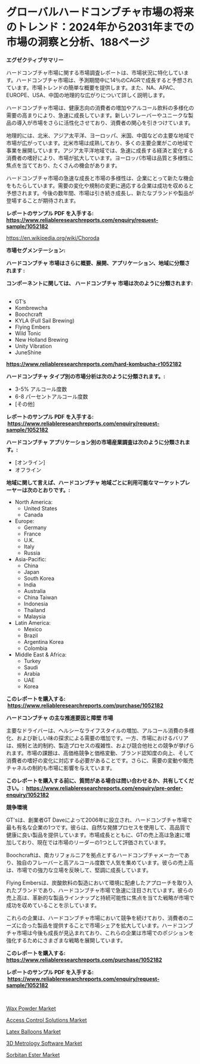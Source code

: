 <p><h1>グローバルハードコンブチャ市場の将来のトレンド：2024年から2031年までの市場の洞察と分析、188ページ</h1></p><p><strong>エグゼクティブサマリー</strong></p>
<p><p>ハードコンブチャ市場に関する市場調査レポートは、市場状況に特化しています。ハードコンブチャ市場は、予測期間中に14％のCAGRで成長すると予想されています。市場トレンドの簡単な概要を提供します。また、NA、APAC、EUROPE、USA、中国の地理的な広がりについて詳しく説明します。</p><p>ハードコンブチャ市場は、健康志向の消費者の増加やアルコール飲料の多様化の需要の高まりにより、急速に成長しています。新しいフレーバーやユニークな製品の導入が市場をさらに活性化させており、消費者の関心を引きつけています。</p><p>地理的には、北米、アジア太平洋、ヨーロッパ、米国、中国などの主要な地域で市場が広がっています。北米市場は成熟しており、多くの主要企業がこの地域で事業を展開しています。アジア太平洋地域では、急速に成長する経済と変化する消費者の嗜好により、市場が拡大しています。ヨーロッパ市場は品質と多様性に焦点を当てており、たくさんの機会があります。</p><p>ハードコンブチャ市場の急速な成長と市場の多様性は、企業にとって新たな機会をもたらしています。需要の変化や規制の変更に適応する企業は成功を収めると予想されます。今後の数年間、市場は引き続き成長し、新たなブランドや製品が登場することが期待されます。</p></p>
<p><strong>レポートのサンプル PDF を入手する: <a href="https://www.reliableresearchreports.com/enquiry/request-sample/1052182">https://www.reliableresearchreports.com/enquiry/request-sample/1052182</a></strong></p>
<p><a href="https://en.wikipedia.org/wiki/Choroda">https://en.wikipedia.org/wiki/Choroda</a></p>
<p><strong>市場セグメンテーション:</strong></p>
<p><strong> ハードコンブチャ 市場はさらに概要、展開、アプリケーション、地域に分類されます :</strong></p>
<p><strong>コンポーネントに関しては、 ハードコンブチャ 市場は次のように分類されます: &nbsp;</strong></p>
<p><ul><li>GT’s</li><li>Kombrewcha</li><li>Boochcraft</li><li>KYLA (Full Sail Brewing)</li><li>Flying Embers</li><li>Wild Tonic</li><li>New Holland Brewing</li><li>Unity Vibration</li><li>JuneShine</li></ul></p>
<p><strong><a href="https://www.reliableresearchreports.com/hard-kombucha-r1052182">https://www.reliableresearchreports.com/hard-kombucha-r1052182</a></strong></p>
<p><strong> ハードコンブチャ タイプ別の市場分析は次のように分類されます。:</strong></p>
<p><ul><li>3-5% アルコール度数</li><li>6-8 パーセントアルコール度数</li><li>[その他]</li></ul></p>
<p><strong>レポートのサンプル PDF を入手する: &nbsp;<a href="https://www.reliableresearchreports.com/enquiry/request-sample/1052182">https://www.reliableresearchreports.com/enquiry/request-sample/1052182</a></strong></p>
<p><strong> ハードコンブチャ アプリケーション別の市場産業調査は次のように分類されます。:</strong></p>
<p><ul><li>[オンライン]</li><li>オフライン</li></ul></p>
<p><strong>地域に関して言えば、ハードコンブチャ 地域ごとに利用可能なマーケットプレーヤーは次のとおりです。:</strong></p>
<p><ul>
    <li>
        North America:
        <ul>
            <li>United States</li>
            <li>Canada</li>
        </ul>
    </li>
    <li>
        Europe:
        <ul>
            <li>Germany</li>
            <li>France</li>
            <li>U.K.</li>
            <li>Italy</li>
            <li>Russia</li>
        </ul>
    </li>
    <li>
        Asia-Pacific:
        <ul>
            <li>China</li>
            <li>Japan</li>
            <li>South Korea</li>
            <li>India</li>
            <li>Australia</li>
            <li>China Taiwan</li>
            <li>Indonesia</li>
            <li>Thailand</li>
            <li>Malaysia</li>
        </ul>
    </li>
    <li>
        Latin America:
        <ul>
            <li>Mexico</li>
            <li>Brazil</li>
            <li>Argentina Korea</li>
            <li>Colombia</li>
        </ul>
    </li>
    <li>
        Middle East & Africa:
        <ul>
            <li>Turkey</li>
            <li>Saudi</li>
            <li>Arabia</li>
            <li>UAE</li>
            <li>Korea</li>
        </ul>
    </li>
    </ul></p>
<p><strong>このレポートを購入する: &nbsp;<a href="https://www.reliableresearchreports.com/purchase/1052182">https://www.reliableresearchreports.com/purchase/1052182</a></strong></p>
<p><strong>ハードコンブチャ の主な推進要因と障壁 市場</strong></p>
<p><p>主要なドライバーは、ヘルシーなライフスタイルの増加、アルコール消費の多様化、および新しい味の探求による需要の増加です。一方、市場におけるバリアは、規制と法的制約、製造プロセスの複雑性、および競合他社との競争が挙げられます。市場の課題は、高価格競争と価格変動、ブランド認知度の向上、そして消費者の嗜好の変化に対応する必要があることです。さらに、需要の変動や販売チャネルの制約も市場に影響を与えています。</p></p>
<p><strong>このレポートを購入する前に、質問がある場合は問い合わせるか、共有してください。:&nbsp; <a href="https://www.reliableresearchreports.com/enquiry/pre-order-enquiry/1052182">https://www.reliableresearchreports.com/enquiry/pre-order-enquiry/1052182</a></strong></p>
<p><strong>競争環境</strong></p>
<p><p>GT'sは、創業者GT Daveによって2006年に設立され、ハードコンブチャ市場で最も有名な企業の1つです。彼らは、自然な発酵プロセスを使用して、高品質で健康に良い製品を提供しています。市場成長とともに、GTの売上高は急速に増加しており、現在では市場のリーダーの1つとして評価されています。</p><p>Boochcraftは、南カリフォルニアを拠点とするハードコンブチャメーカーであり、独自のフレーバーと高アルコール度数で人気を集めています。彼らの売上高は、市場での強力な立場を反映して、堅調に成長しています。</p><p>Flying Embersは、炭酸飲料の製造において環境に配慮したアプローチを取り入れたブランドであり、ハードコンブチャ市場で急速に注目されています。彼らの売上高は、革新的な製品ラインナップと持続可能性に焦点を当てた戦略が市場で成功を収めていることを示しています。</p><p>これらの企業は、ハードコンブチャ市場において競争を続けており、消費者のニーズに合った製品を提供することで市場シェアを拡大しています。ハードコンブチャ市場は今後も成長が見込まれており、これらの企業は市場でのポジションを強化するためにさまざまな戦略を展開しています。</p></p>
<p><strong>このレポートを購入する: &nbsp; <a href="https://www.reliableresearchreports.com/purchase/1052182">https://www.reliableresearchreports.com/purchase/1052182</a></strong></p>
<p><strong>レポートのサンプル PDF を入手する: &nbsp;<a href="https://www.reliableresearchreports.com/enquiry/request-sample/1052182">https://www.reliableresearchreports.com/enquiry/request-sample/1052182</a></strong><strong></strong></p>
<p>&nbsp;</p>
<p><p><a href="https://github.com/anggakarna133/Market-Research-Report-List-1/blob/main/wax-powder-market.md">Wax Powder Market</a></p><p><a href="https://issuu.com/reportprime-2/docs/access-control-solutions-market-size-2030.pptx">Access Control Solutions Market</a></p><p><a href="https://medium.com/@colin.burgess8756/latex-balloons-market-growth-outlook-from-2024-to-2031-and-it-is-projecting-at-6-3-8f6b59c6c723">Latex Balloons Market</a></p><p><a href="https://issuu.com/reportprime-2/docs/3d-metrology-software-market-size-2030.pptx">3D Metrology Software Market</a></p><p><a href="https://github.com/ochgvvcj16/Market-Research-Report-List-1/blob/main/sorbitan-ester-market.md">Sorbitan Ester Market</a></p></p>